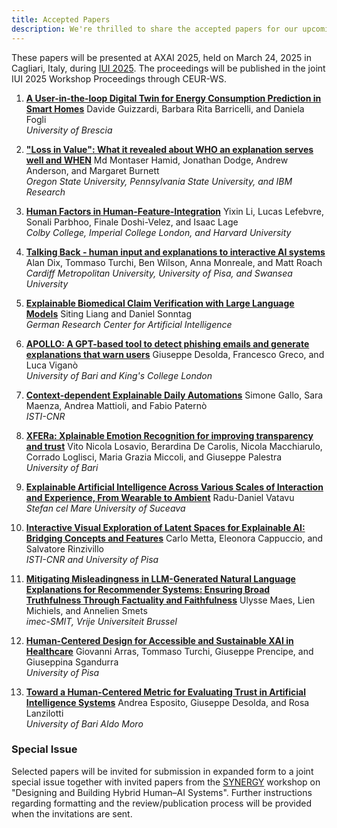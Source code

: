 ```yaml
---
title: Accepted Papers
description: We're thrilled to share the accepted papers for our upcoming workshop in Cagliari. Join us for a day of cutting-edge research exploring adaptive explanations and human-centered approaches to XAI.
---
```


These papers will be presented at AXAI 2025, held on March 24, 2025 in Cagliari, Italy, during [IUI 2025](https://iui.acm.org/2025/). The proceedings will be published in the joint IUI 2025 Workshop Proceedings through CEUR-WS.

1. [**A User-in-the-loop Digital Twin for Energy Consumption Prediction in Smart Homes**](/papers/1.pdf)
   Davide Guizzardi, Barbara Rita Barricelli, and Daniela Fogli  
   *University of Brescia*

2. [**"Loss in Value": What it revealed about WHO an explanation serves well and WHEN**](/papers/2.pdf)
   Md Montaser Hamid, Jonathan Dodge, Andrew Anderson, and Margaret Burnett  
   *Oregon State University, Pennsylvania State University, and IBM Research*

3. [**Human Factors in Human-Feature-Integration**](/papers/3.pdf)
   Yixin Li, Lucas Lefebvre, Sonali Parbhoo, Finale Doshi-Velez, and Isaac Lage  
   *Colby College, Imperial College London, and Harvard University*

4. [**Talking Back - human input and explanations to interactive AI systems**](https://arxiv.org/abs/2503.04343)
   Alan Dix, Tommaso Turchi, Ben Wilson, Anna Monreale, and Matt Roach  
   *Cardiff Metropolitan University, University of Pisa, and Swansea University*

5. [**Explainable Biomedical Claim Verification with Large Language Models**](/papers/5.pdf)
   Siting Liang and Daniel Sonntag  
   *German Research Center for Artificial Intelligence*

6. [**APOLLO: A GPT-based tool to detect phishing emails and generate explanations that warn users**](https://arxiv.org/abs/2410.07997)
   Giuseppe Desolda, Francesco Greco, and Luca Viganò  
   *University of Bari and King's College London*

7. [**Context-dependent Explainable Daily Automations**](/papers/7.pdf)
   Simone Gallo, Sara Maenza, Andrea Mattioli, and Fabio Paternò  
   *ISTI-CNR*

8. [**XFERa: Xplainable Emotion Recognition for improving transparency and trust**](/papers/8.pdf)
   Vito Nicola Losavio, Berardina De Carolis, Nicola Macchiarulo, Corrado Loglisci, Maria Grazia Miccoli, and Giuseppe Palestra  
   *University of Bari*

9. [**Explainable Artificial Intelligence Across Various Scales of Interaction and Experience, From Wearable to Ambient**](/papers/9.pdf)
   Radu-Daniel Vatavu  
   *Stefan cel Mare University of Suceava*

10. [**Interactive Visual Exploration of Latent Spaces for Explainable AI: Bridging Concepts and Features**](/papers/10.pdf)
    Carlo Metta, Eleonora Cappuccio, and Salvatore Rinzivillo  
    *ISTI-CNR and University of Pisa*

11. [**Mitigating Misleadingness in LLM-Generated Natural Language Explanations for Recommender Systems: Ensuring Broad Truthfulness Through Factuality and Faithfulness**](/papers/11.pdf)
    Ulysse Maes, Lien Michiels, and Annelien Smets  
    *imec-SMIT, Vrije Universiteit Brussel*

12. [**Human-Centered Design for Accessible and Sustainable XAI in Healthcare**](/papers/12.pdf)
    Giovanni Arras, Tommaso Turchi, Giuseppe Prencipe, and Giuseppina Sgandurra  
    *University of Pisa*

13. [**Toward a Human-Centered Metric for Evaluating Trust in Artificial Intelligence Systems**](/papers/13.pdf)
    Andrea Esposito, Giuseppe Desolda, and Rosa Lanzilotti  
    *University of Bari Aldo Moro*

### Special Issue

Selected papers will be invited for submission in expanded form to a joint special issue together with invited papers from the [SYNERGY](https://synergy.trx.li) workshop on "Designing and Building Hybrid Human–AI Systems". Further instructions regarding formatting and the review/publication process will be provided when the invitations are sent.